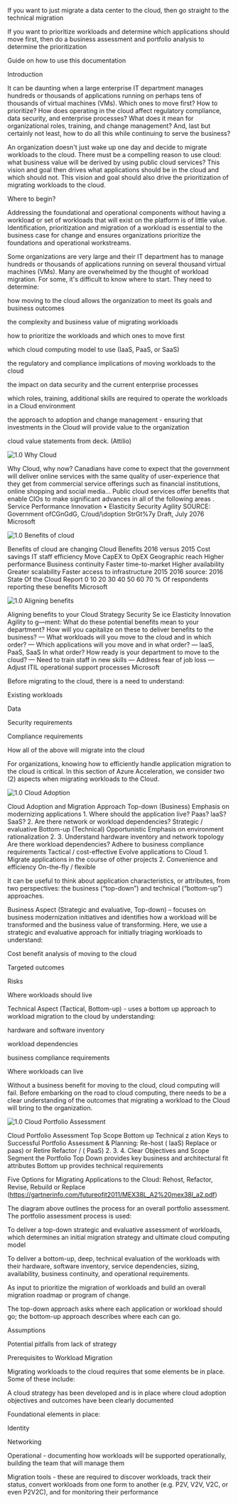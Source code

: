 
If you want to just migrate a data center to the cloud, then go straight to the technical migration 


If you want to prioritize workloads and determine which applications should move first, then do a business assessment and portfolio analysis to determine the prioritization 


Guide on how to use this documentation 


Introduction 


It can be daunting when a large enterprise IT department manages hundreds or thousands of applications running on perhaps tens of thousands of virtual machines (VMs). Which ones to move first? How to prioritize? How does operating in the cloud affect regulatory compliance, data security, and enterprise processes? What does it mean for organizational roles, training, and change management? And, last but certainly not least, how to do all this while continuing to serve the business? 


An organization doesn't just wake up one day and decide to migrate workloads to the cloud. There must be a compelling reason to use cloud: what business value will be derived by using public cloud services? This vision and goal then drives what applications should be in the cloud and which should not. This vision and goal should also drive the prioritization of migrating workloads to the cloud. 


Where to begin? 


Addressing the foundational and operational components without having a workload or set of workloads that will exist on the platform is of little value.  Identification, prioritization and migration of a workload is essential to the business case for change and ensures organizations prioritize the foundations and operational workstreams.  


 


Some organizations are very large and their IT department has to manage hundreds or thousands of applications running on several thousand virtual machines (VMs). Many are overwhelmed by the thought of workload migration.  For some, it's difficult to know where to start.  They need to determine: 


 

how moving to the cloud allows the organization to meet its goals and business outcomes 


the complexity and business value of migrating workloads 


how to prioritize the workloads and which ones to move first 


which cloud computing model to use (IaaS, PaaS, or SaaS) 


the regulatory and compliance implications of moving workloads to the cloud 


the impact on data security and the current enterprise processes 


which roles, training, additional skills are required to operate the workloads in a Cloud environment 


the approach to adoption and change management - ensuring that investments in the Cloud will provide value to the organization 



 


cloud value statements from deck. (Attilio)

![1.0 Why Cloud](https://github.com/alvarovitta/Workload/blob/master/images/1.0%20Why%20Cloud.png)


Why Cloud, why now? Canadians have come to expect that the government will deliver online services with the same quality of user-experience that they get from commercial service offerings such as financial institutions, online shopping and social media... Public cloud services offer benefits that enable CIOs to make significant advances in all of the following areas . Service Performance Innovation • Elasticity Security Agility SOURCE: Government ofCGnGdG, C/oud/\doption StrGt%7y Draft, July 2076 Microsoft 


 
![1.0 Benefits of cloud](https://github.com/alvarovitta/Workload/blob/master/images/1.0%20Benifits%20of%20cloud.png)

Benefits of cloud are changing Cloud Benefits 2016 versus 2015 Cost savings IT staff efficiency Move CapEX to OpEX Geographic reach Higher performance Business continuity Faster time-to-market Higher availability Greater scalability Faster access to infrastructure 2015 2016 source: 2016 State Of the Cloud Report 0 10 20 30 40 50 60 70 % Of respondents reporting these benefits Microsoft 


 
![1.0 Aligning benefits](https://github.com/alvarovitta/Workload/blob/master/images/1.0%20Aligning%20benefits.png)

Aligning benefits to your Cloud Strategy Security Se ice Elasticity Innovation Agility to g—ment: What do these potential benefits mean to your department? How will you capitalize on these to deliver benefits to the business? — What workloads will you move to the cloud and in which order? — Which applications will you move and in what order? — laaS, PaaS, SaaS In what order? How ready is your department to move to the cloud? — Need to train staff in new skills — Address fear of job loss — Adjust ITIL operational support processes Microsoft 


 


Before migrating to the cloud, there is a need to understand: 

Existing workloads 


Data 


Security requirements 


Compliance requirements 


How all of the above will migrate into the cloud 



 


For organizations, knowing how to efficiently handle application migration to the cloud is critical. In this section of Azure Acceleration, we consider two (2) aspects when migrating workloads to the Cloud.   


 
![1.0 Cloud Adoption](https://github.com/alvarovitta/Workload/blob/master/images/1.0%20Cloud%20adoption.png)

Cloud Adoption and Migration Approach Top-down (Business) Emphasis on modernizing applications 1. Where should the application live? Paas? laaS? SaaS? 2. Are there network or workload dependencies? Strategic / evaluative Bottom-up (Technical) Opportunistic Emphasis on environment rationalization 2. 3. Understand hardware inventory and network topology Are there workload dependencies? Adhere to business compliance requirements Tactical / cost-effective Evolve applications to Cloud 1. Migrate applications in the course of other projects 2. Convenience and efficiency On-the-fly / flexible 


 


It can be useful to think about application characteristics, or attributes, from two perspectives: the business (“top-down”) and technical (“bottom-up”) approaches. 


 


Business Aspect (Strategic and evaluative, Top-down) – focuses on business modernization initiatives and identifies how a workload will be transformed and the business value of transforming. Here, we use a strategic and evaluative approach for initially triaging workloads to understand: 

Cost benefit analysis of moving to the cloud 


Targeted outcomes  


Risks 


Where workloads should live 



 


 Technical Aspect (Tactical, Bottom-up) - uses a bottom up approach to workload migration to the cloud by understanding: 

hardware and software inventory 


workload dependencies 


business compliance requirements 


Where workloads can live 



 


Without a business benefit for moving to the cloud, cloud computing will fail.  Before embarking on the road to cloud computing, there needs to be a clear understanding of the outcomes that migrating a workload to the Cloud will bring to the organization. 


 
![1.0 Cloud Portfolio Assessment](https://github.com/alvarovitta/Workload/blob/master/images/1.0%20Cloud%20Portfolio%20Assessment.png)

Cloud Portfolio Assessment Top Scope Bottom up Technical z ation Keys to Successful Portfolio Assessment & Planning: Re-host ( laaS) Replace or paas) or Retire Refactor / ( PaaS) 2. 3. 4. Clear Objectives and Scope Segment the Portfolio Top Down provides key business and architectural fit attributes Bottom up provides technical requirements 


Five Options for Migrating Applications to the Cloud: Rehost, Refactor, Revise, Rebuild or Replace (https://gartnerinfo.com/futureofit2011/MEX38L_A2%20mex38l_a2.pdf)


 


The diagram above outlines the process for an overall portfolio assessment.  The portfolio assessment process is used: 


 

To deliver a top-down strategic and evaluative assessment of workloads, which determines an initial migration strategy and ultimate cloud computing model 


To deliver a bottom-up, deep, technical evaluation of the workloads with their hardware, software inventory, service dependencies, sizing, availability, business continuity, and operational requirements. 


As input to prioritize the migration of workloads and build an overall migration roadmap or program of change. 



 


The top-down approach asks where each application or workload should go; the bottom-up approach describes where each can go. 


 


Assumptions 


 


Potential pitfalls from lack of strategy 


 


<Insert slide> 


 


Prerequisites to Workload Migration 


 


Migrating workloads to the cloud requires that some elements be in place.  Some of these include: 


 

A cloud strategy has been developed and is in place where cloud adoption objectives and outcomes have been clearly documented 


Foundational elements in place: 

Identity 


Networking  



Operational - documenting how workloads will be supported operationally, building the team that will manage them 


Migration tools - these are required to discover workloads, track their status, convert workloads from one form to another (e.g. P2V, V2V, V2C, or even P2V2C), and for monitoring their performance 


